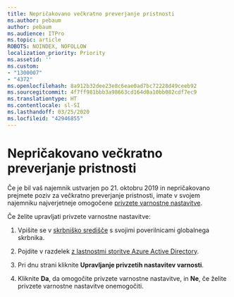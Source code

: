 ```yaml
---
title: Nepričakovano večkratno preverjanje pristnosti
ms.author: pebaum
author: pebaum
ms.audience: ITPro
ms.topic: article
ROBOTS: NOINDEX, NOFOLLOW
localization_priority: Priority
ms.assetid: ''
ms.custom:
- "1300007"
- "4372"
ms.openlocfilehash: 8a912b32dee23e8c6eae0ad7bc72228d49ceeb92
ms.sourcegitcommit: 4f7ff981bbb3a98663cd164d0a10bb082cdf7ec9
ms.translationtype: HT
ms.contentlocale: sl-SI
ms.lasthandoff: 03/25/2020
ms.locfileid: "42946855"
---
```

# <a name="unexpected-multi-factor-authentication"></a>Nepričakovano večkratno preverjanje pristnosti

Če je bil vaš najemnik ustvarjen po 21. oktobru 2019 in nepričakovano prejmete poziv za večkratno preverjanje pristnosti, imate v svojem najemniku najverjetneje omogočene [privzete varnostne nastavitve](http://aka.ms/securitydefaults). 

Če želite upravljati privzete varnostne nastavitve:

1. Vpišite se v [skrbniško središče](https://go.microsoft.com/fwlink/p/?linkid=834822) s svojimi poverilnicami globalnega skrbnika.

2. Pojdite v razdelek [z lastnostmi storitve Azure Active Directory](https://portal.azure.com/#blade/Microsoft_AAD_IAM/ActiveDirectoryMenuBlade/Properties).

3. Pri dnu strani kliknite **Upravljanje privzetih nastavitev varnosti**.

4. Kliknite **Da**, da omogočite privzete varnostne nastavitve, in **Ne**, če želite privzete varnostne nastavitve onemogočiti.
